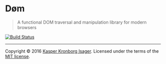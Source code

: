 # Døm

> A functional DOM traversal and manipulation library for modern browsers

[![Build Status](https://travis-ci.org/kasperisager/doem.svg?branch=master)](https://travis-ci.org/kasperisager/doem)

---

Copyright &copy; 2016 [Kasper Kronborg Isager](https://github.com/kasperisager). Licensed under the terms of the [MIT license](LICENSE.md).
